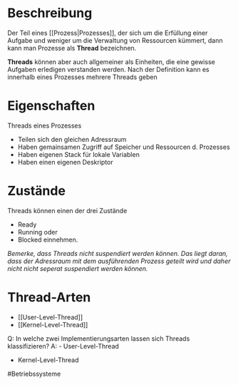 # Beschreibung
Der Teil eines [[Prozess|Prozesses]], der sich um die Erfüllung einer Aufgabe und weniger um die Verwaltung von Ressourcen kümmert, dann kann man Prozesse als **Thread** bezeichnen.

**Threads** können aber auch allgemeiner als Einheiten, die eine gewisse Aufgaben erledigen verstanden werden. Nach der Definition kann es innerhalb eines Prozesses mehrere Threads geben

# Eigenschaften
Threads eines Prozesses
- Teilen sich den gleichen Adressraum
- Haben gemainsamen Zugriff auf Speicher und Ressourcen d. Prozesses
- Haben eigenen Stack für lokale Variablen
- Haben einen eigenen Deskriptor

# Zustände
Threads können einen der drei Zustände
- Ready
- Running oder
- Blocked
einnehmen.

*Bemerke, dass Threads nicht suspendiert werden können. Das liegt daran, dass der Adressraum mit dem ausführenden Prozess geteilt wird und daher nicht nicht seperat suspendiert werden können.*

# Thread-Arten
- [[User-Level-Thread]]
- [[Kernel-Level-Thread]]

Q: In welche zwei Implementierungsarten lassen sich Threads klassifizieren?
A: - User-Level-Thread
- Kernel-Level-Thread
<!--ID: 1644309601783-->



#Betriebssysteme 